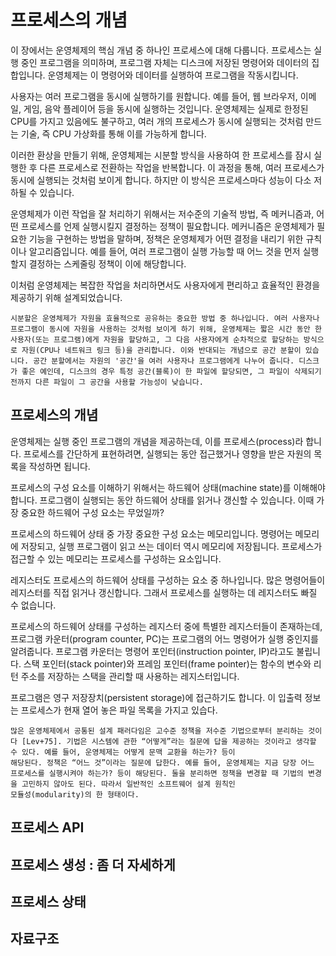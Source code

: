 # 프로세스의 개념

이 장에서는 운영체제의 핵심 개념 중 하나인 프로세스에 대해 다룹니다. 프로세스는 실행 중인 프로그램을 의미하며, 프로그램 자체는 디스크에 저장된 명령어와 데이터의 집합입니다. 운영체제는 이 명령어와 데이터를 실행하여 프로그램을 작동시킵니다.

사용자는 여러 프로그램을 동시에 실행하기를 원합니다. 예를 들어, 웹 브라우저, 이메일, 게임, 음악 플레이어 등을 동시에 실행하는 것입니다. 운영체제는 실제로 한정된 CPU를 가지고 있음에도 불구하고, 여러 개의 프로세스가 동시에 실행되는 것처럼 만드는 기술, 즉 CPU 가상화를 통해 이를 가능하게 합니다.

이러한 환상을 만들기 위해, 운영체제는 시분할 방식을 사용하여 한 프로세스를 잠시 실행한 후 다른 프로세스로 전환하는 작업을 반복합니다. 이 과정을 통해, 여러 프로세스가 동시에 실행되는 것처럼 보이게 합니다. 하지만 이 방식은 프로세스마다 성능이 다소 저하될 수 있습니다.

운영체제가 이런 작업을 잘 처리하기 위해서는 저수준의 기술적 방법, 즉 메커니즘과, 어떤 프로세스를 언제 실행시킬지 결정하는 정책이 필요합니다. 메커니즘은 운영체제가 필요한 기능을 구현하는 방법을 말하며, 정책은 운영체제가 어떤 결정을 내리기 위한 규칙이나 알고리즘입니다. 예를 들어, 여러 프로그램이 실행 가능할 때 어느 것을 먼저 실행할지 결정하는 스케줄링 정책이 이에 해당합니다.

이처럼 운영체제는 복잡한 작업을 처리하면서도 사용자에게 편리하고 효율적인 환경을 제공하기 위해 설계되었습니다.

```{admonition} 시분할과 공간분할
시분할은 운영체제가 자원을 효율적으로 공유하는 중요한 방법 중 하나입니다. 여러 사용자나 프로그램이 동시에 자원을 사용하는 것처럼 보이게 하기 위해, 운영체제는 짧은 시간 동안 한 사용자(또는 프로그램)에게 자원을 할당하고, 그 다음 사용자에게 순차적으로 할당하는 방식으로 자원(CPU나 네트워크 링크 등)을 관리합니다. 이와 반대되는 개념으로 공간 분할이 있습니다. 공간 분할에서는 자원의 '공간'을 여러 사용자나 프로그램에게 나누어 줍니다. 디스크가 좋은 예인데, 디스크의 경우 특정 공간(블록)이 한 파일에 할당되면, 그 파일이 삭제되기 전까지 다른 파일이 그 공간을 사용할 가능성이 낮습니다.
```

## 프로세스의 개념

운영체제는 실행 중인 프로그램의 개념을 제공하는데, 이를 프로세스(process)라 합니다. 프로세스를 간단하게 표현하려면, 실행되는 동안 접근했거나 영향을 받은 자원의 목록을 작성하면 됩니다.

프로세스의 구성 요소를 이해하기 위해서는 하드웨어 상태(machine state)를 이해해야 합니다. 프로그램이 실행되는 동안 하드웨어 상태를 읽거나 갱신할 수 있습니다. 이때 가장 중요한 하드웨어 구성 요소는 무었일까?

프로세스의 하드웨어 상태 중 가장 중요한 구성 요소는 메모리입니다. 명령어는 메모리에 저장되고, 실행 프로그램이 읽고 쓰는 데이터 역시 메모리에 저장됩니다. 프로세스가 접근할 수 있는 메모리는 프로세스를 구성하는 요소입니다.

레지스터도 프로세스의 하드웨어 상태를 구성하는 요소 중 하나입니다. 많은 명령어들이 레지스터를 직접 읽거나 갱신합니다. 그래서 프로세스를 실행하는 데 레지스터도 빠질 수 없습니다.

프로세스의 하드웨어 상태를 구성하는 레지스터 중에 특별한 레지스터들이 존재하는데, 프로그램 카운터(program counter, PC)는 프로그램의 어느 명령어가 실행 중인지를 알려줍니다. 프로그램 카운터는 명령어 포인터(instruction pointer, IP)라고도 불립니다. 스택 포인터(stack pointer)와 프레임 포인터(frame pointer)는 함수의 변수와 리턴 주소를 저장하는 스택을 관리할 때 사용하는 레지스터입니다.

프로그램은 영구 저장장치(persistent storage)에 접근하기도 합니다. 이 입출력 정보는 프로세스가 현재 열어 놓은 파일 목록을 가지고 있습다.

```{admonition} 정책과 구현의 분리
많은 운영체제에서 공통된 설계 패러다임은 고수준 정책을 저수준 기법으로부터 분리하는 것이다 [Lev+75]. 기법은 시스템에 관한 “어떻게”라는 질문에 답을 제공하는 것이라고 생각할 수 있다. 예를 들어, 운영체제는 어떻게 문맥 교환을 하는가? 등이
해당된다. 정책은 “어느 것”이라는 질문에 답한다. 예를 들어, 운영체제는 지금 당장 어느 프로세스를 실행시켜야 하는가? 등이 해당된다. 둘을 분리하면 정책을 변경할 때 기법의 변경을 고민하지 않아도 된다. 따라서 일반적인 소프트웨어 설계 원칙인
모듈성(modularity)의 한 형태이다.
```

## 프로세스 API

## 프로세스 생성 : 좀 더 자세하게

## 프로세스 상태

## 자료구조
